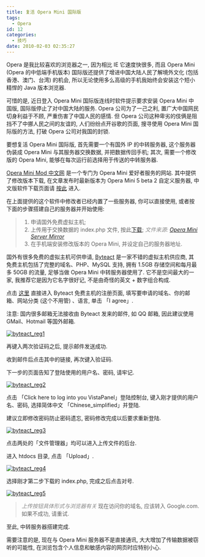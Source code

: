 ```yaml
---
title: 复活 Opera Mini 国际版
tags:
  - Opera
id: 12
categories:
  - 技巧
date: 2010-02-03 02:35:27
---
```


Opera 是我比较喜欢的浏览器之一, 因为相比 IE 它速度快很多, 而且 Opera Mini (Opera 的中低端手机版本) 国际版还提供了增进中国大陆人民了解境外文化 (包括香港、澳门、台湾) 的机会, 所以无论使用多么高级的手机我始终会安装这个短小精悍的 Java 版本浏览器.

可惜的是, 近日登入 Opera Mini 国际版连线时软件提示要求安装 Opera Mini 中国版, 国际版停止了对中国大陆的服务. Opera 公司为了一己之利, 置广大中国网民切身利益于不顾, 严重伤害了中国人民的感情. 但 Opera 公司这种卑劣的伎俩是阻挡不了中挪人民之间的友谊的, 人们纷纷点开谷歌的页面, 搜寻使用 Opera Mini 国际版的方法, 打破 Opera 公司对我国的封锁.<!-- more -->

要想复活 Opera Mini 国际版, 首先需要一个有国外 IP 的中转服务器, 这个服务器伪装成 Opera Mini 与其服务器交换数据, 并把数据传回手机; 其次, 需要一个修改版的 Opera Mini, 能够在每次运行前选择用于传送的中转服务器.

[Opera Mini Mod 中文网](http://opm.kuruan.net/) 是一个专门为 Opera Mini 爱好者服务的网站. 其中提供了修改版本下载, 在文章发布时最新版本为 Opera Mini 5 beta 2 自定义服务器, 中文版软件下载页面请 [按此](http://opm.kuruan.net/show.asp?id=98) 进入.

在上面提供的这个软件中修改者已经内置了一些服务器, 你可以直接使用, 或者按下面的步骤搭建自己的服务器并开始使用:

> 1. 申请国外免费虚拟主机;
> 2. 上传用于交换数据的 index.php 文件, 按此[下载](http://opm-server-mirror.googlecode.com/files/opm_php.zip); _<span style="color: #888888;">文件来源: [Opera Mini Server Mirror](http://code.google.com/p/opm-server-mirror/)</span>_
> 3. 在手机端安装修改版本的 Opera Mini, 并设定自己的服务器地址.

国外有很多免费的虚拟主机可供申请, [Byteact](http://www.byteact.com/) 是一家不错的虚拟主机供应商, 其免费主机包括了完整的域名、PHP、MySQL 支持, 拥有 1.5GB 存储空间和每月最多 50GB 的流量, 足够当做 Opera Mini 中转服务器使用了. 它不是空间最大的一家, 我推荐它是因为它名字很好记, 不是由奇怪的英文 + 数字组合构成.

点击 [这里](http://www.byteact.com/signup.php) 直接进入 Byteact 免费主机的注册页面, 填写要申请的域名、你的邮箱、网站分类 (这个不用管) 、语言, 单击 「I agree」.

注意: 国内很多邮箱无法接收由 Byteact 发来的邮件, 如 QQ 邮箱, 因此建议使用 GMail、Hotmail 等国外邮箱.

[![byteact_reg1](http://img.beamnote.com/2010/byteact-reg-1.jpg)](http://img.beamnote.com/2010/byteact-reg-1.jpg)

再键入两次验证码之后, 提示邮件发送成功.

收到邮件后点击其中的链接, 再次键入验证码.

下一步的页面告知了登陆使用的用户名、密码, 请牢记.

[![byteact_reg2](http://img.beamnote.com/2010/byteact-reg-2.jpg)](http://img.beamnote.com/2010/byteact-reg-2.jpg)

点击 「Click here to log into you VistaPanel」登陆控制台, 键入刚才提供的用户名、密码, 选择简体中文 「Chinese_simplified」并登陆.

建议立即修改密码防止密码遗忘, 密码修改完成以后要求重新登陆.

[![byteact_reg3](http://img.beamnote.com/2010/byteact-reg-3.jpg)](http://img.beamnote.com/2010/byteact-reg-3.jpg)

点击两处的「文件管理器」均可以进入上传文件的后台.

进入 htdocs 目录, 点击 「Upload」.

[![byteact_reg4](http://img.beamnote.com/2010/byteact-reg-4.jpg)](http://img.beamnote.com/2010/byteact-reg-4.jpg)

选择刚才第二步下载的 index.php, 完成之后点击对号.

[![byteact_reg5](http://img.beamnote.com/2010/byteact-reg-5.jpg)](http://img.beamnote.com/2010/byteact-reg-5.jpg)
> <span style="color: #888888;">_上传按钮具体形式与浏览器有关_</span>
现在访问你的域名, 应该转入 Google.com. 如果不成功, 请重试.

至此, 中转服务器搭建完成.

需要注意的是, 现在与 Opera Mini 服务器不是直接通讯, 大大增加了传输数据被窃听的可能性, 在浏览包含个人信息和敏感内容的网页时应特别小心.
